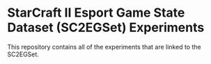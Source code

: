 # StarCraft II Esport Game State Dataset (SC2EGSet) Experiments

This repository contains all of the experiments that are linked to the SC2EGSet.